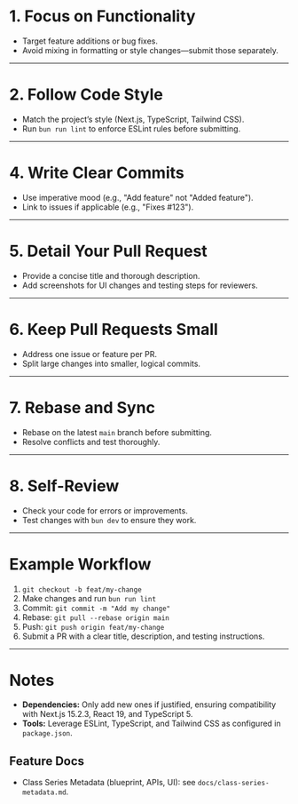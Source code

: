 # 1. **Focus on Functionality**
- Target feature additions or bug fixes.
- Avoid mixing in formatting or style changes—submit those separately.

---

# 2. **Follow Code Style**
- Match the project’s style (Next.js, TypeScript, Tailwind CSS).
- Run `bun run lint` to enforce ESLint rules before submitting.

---

# 4. **Write Clear Commits**
- Use imperative mood (e.g., "Add feature" not "Added feature").
- Link to issues if applicable (e.g., "Fixes #123").

---

# 5. **Detail Your Pull Request**
- Provide a concise title and thorough description.
- Add screenshots for UI changes and testing steps for reviewers.

---

# 6. **Keep Pull Requests Small**
- Address one issue or feature per PR.
- Split large changes into smaller, logical commits.

---

# 7. **Rebase and Sync**
- Rebase on the latest `main` branch before submitting.
- Resolve conflicts and test thoroughly.

---

# 8. **Self-Review**
- Check your code for errors or improvements.
- Test changes with `bun dev` to ensure they work.

---

# Example Workflow
1. `git checkout -b feat/my-change`
2. Make changes and run `bun run lint`
3. Commit: `git commit -m "Add my change"`
4. Rebase: `git pull --rebase origin main`
5. Push: `git push origin feat/my-change`
6. Submit a PR with a clear title, description, and testing instructions.

---

# Notes
- **Dependencies:** Only add new ones if justified, ensuring compatibility with Next.js 15.2.3, React 19, and TypeScript 5.
- **Tools:** Leverage ESLint, TypeScript, and Tailwind CSS as configured in `package.json`.

## Feature Docs

- Class Series Metadata (blueprint, APIs, UI): see `docs/class-series-metadata.md`.
